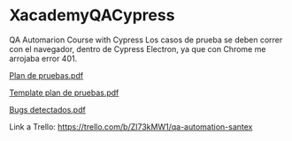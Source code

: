 # XacademyQACypress
QA Automarion Course with Cypress
Los casos de prueba se deben correr con el navegador, dentro de Cypress Electron, ya que con Chrome me arrojaba error 401.

[Plan de pruebas.pdf](https://github.com/user-attachments/files/18151908/Plan.de.pruebas.pdf)

[Template plan de pruebas.pdf](https://github.com/user-attachments/files/18151907/Template.plan.de.pruebas.pdf)

[Bugs detectados.pdf](https://github.com/user-attachments/files/18151906/Bugs.detectados.pdf)

Link a Trello: https://trello.com/b/ZI73kMW1/qa-automation-santex 
